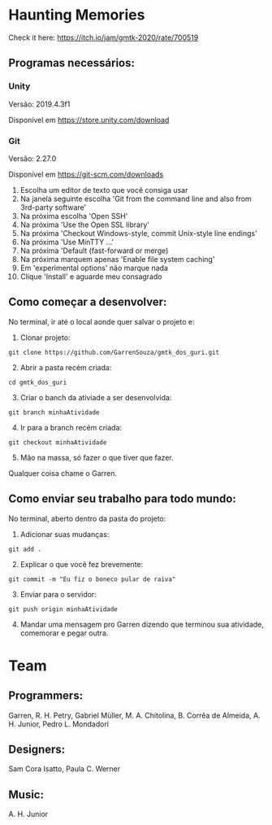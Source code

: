# Haunting Memories
Check it here: https://itch.io/jam/gmtk-2020/rate/700519

## Programas necessários:
### Unity
Versão: 2019.4.3f1

Disponível em https://store.unity.com/download

### Git
Versão: 2.27.0

Disponível em https://git-scm.com/downloads
1. Escolha um editor de texto que você consiga usar
2. Na janela seguinte escolha 'Git from the command line and also from 3rd-party software'
3. Na próxima escolha 'Open SSH'
4. Na próxima 'Use the Open SSL library'
5. Na próxima 'Checkout Windows-style, commit Unix-style line endings'
6. Na próxima 'Use MinTTY ...'
7. Na próxima 'Default (fast-forward or merge)
8. Na próxima marquem apenas 'Enable file system caching'
9. Em 'experimental options' não marque nada
10. Clique 'Install' e aguarde meu consagrado

## Como começar a desenvolver:
No terminal, ir até o local aonde quer salvar o projeto e:

1. Clonar projeto:
```
git clone https://github.com/GarrenSouza/gmtk_dos_guri.git
```
2. Abrir a pasta recém criada:
```
cd gmtk_dos_guri
```
3. Criar o banch da ativiade a ser desenvolvida:
```
git branch minhaAtividade
```
4. Ir para a branch recém criada:
```
git checkout minhaAtividade
```
5. Mão na massa, só fazer o que tiver que fazer.

Qualquer coisa chame o Garren.

## Como enviar seu trabalho para todo mundo:
No terminal, aberto dentro da pasta do projeto:
1. Adicionar suas mudanças:
```
git add .
```
2. Explicar o que você fez brevemente:
```
git commit -m "Eu fiz o boneco pular de raiva"
```
3. Enviar para o servidor:
```
git push origin minhaAtividade
```
4. Mandar uma mensagem pro Garren dizendo que terminou sua atividade, comemorar e pegar outra.

# Team

## Programmers:
Garren, 
R. H. Petry, 
Gabriel Müller, 
M. A. Chitolina, 
B. Corrêa de Almeida, 
A. H. Junior, 
Pedro L. Mondadori

## Designers:
Sam Cora Isatto, 
Paula C. Werner

## Music:
A. H. Junior
